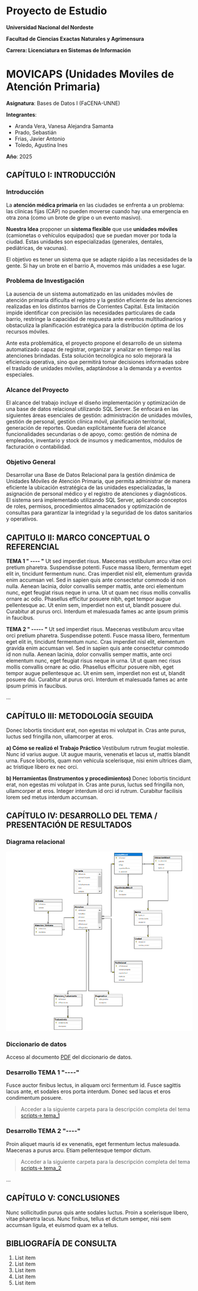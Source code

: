 # Proyecto de Estudio
    
**Universidad Nacional del Nordeste**

**Facultad de Ciencias Exactas Naturales y Agrimensura**

**Carrera: Licenciatura en Sistemas de Información**

# MOVICAPS (Unidades Moviles de Atención Primaria)

**Asignatura**: Bases de Datos I (FaCENA-UNNE)

**Integrantes**:
 - Aranda Vera, Vanesa Alejandra Samanta
 - Prado, Sebastián
 - Frias, Javier Antonio 
 - Toledo, Agustina Ines

**Año**: 2025

## CAPÍTULO I: INTRODUCCIÓN

### Introducción 

La **atención médica primaria** en las ciudades se enfrenta a un problema: las clínicas fijas (CAP) no pueden moverse cuando hay una emergencia en otra zona (como un brote de gripe o un evento masivo).

**Nuestra Idea** proponer un **sistema flexible** que use **unidades móviles** (camionetas o vehículos equipados) que se puedan mover por toda la ciudad. Estas unidades son especializadas (generales, dentales, pediátricas, de vacunas).

El objetivo es tener un sistema que se adapte rápido a las necesidades de la gente. Si hay un brote en el barrio A, movemos más unidades a ese lugar.

### Problema de Investigación

La ausencia de un sistema automatizado en las unidades móviles de atención primaria dificulta el registro y la gestión eficiente de las atenciones realizadas en los distintos barrios de Corrientes Capital. Esta limitación impide identificar con precisión las necesidades particulares de cada barrio, restringe la capacidad de respuesta ante eventos multitudinarios y obstaculiza la planificación estratégica para la distribución óptima de los recursos móviles.

Ante esta problemática, el proyecto propone el desarrollo de un sistema automatizado capaz de registrar, organizar y analizar en tiempo real las atenciones brindadas. Esta solución tecnológica no solo mejorará la eficiencia operativa, sino que permitirá tomar decisiones informadas sobre el traslado de unidades móviles, adaptándose a la demanda y a eventos especiales. 

### Alcance del Proyecto

El alcance del trabajo incluye el diseño  implementación y optimización de una base de 
datos relacional utilizando SQL Server. Se enfocará en las siguientes áreas esenciales de gestión: administración de unidades móviles, gestión de personal, gestión clínica móvil, planificación territorial, generación de reportes. Quedan explícitamente fuera del alcance funcionalidades secundarias o de apoyo, como: gestión de nómina de empleados, inventario y stock de insumos y medicamentos, módulos de facturación o contabilidad.

### Objetivo General 

Desarrollar una Base de Datos Relacional para la gestión dinámica de Unidades Móviles de Atención Primaria, que permita administrar de manera eficiente la ubicación estratégica de las unidades especializadas, la asignación de personal médico y el registro de atenciones y diagnósticos. El sistema será implementado utilizando SQL Server, aplicando conceptos de roles, permisos, procedimientos almacenados y optimización de consultas para garantizar la integridad y la seguridad de los datos sanitarios y operativos.


## CAPITULO II: MARCO CONCEPTUAL O REFERENCIAL

**TEMA 1 " ---- "** 
Ut sed imperdiet risus. Maecenas vestibulum arcu vitae orci pretium pharetra. Suspendisse potenti. Fusce massa libero, fermentum eget elit in, tincidunt fermentum nunc. Cras imperdiet nisl elit, elementum gravida enim accumsan vel. Sed in sapien quis ante consectetur commodo id non nulla. Aenean lacinia, dolor convallis semper mattis, ante orci elementum nunc, eget feugiat risus neque in urna. Ut ut quam nec risus mollis convallis ornare ac odio. Phasellus efficitur posuere nibh, eget tempor augue pellentesque ac. Ut enim sem, imperdiet non est ut, blandit posuere dui. Curabitur at purus orci. Interdum et malesuada fames ac ante ipsum primis in faucibus.


**TEMA 2 " ----- "** 
Ut sed imperdiet risus. Maecenas vestibulum arcu vitae orci pretium pharetra. Suspendisse potenti. Fusce massa libero, fermentum eget elit in, tincidunt fermentum nunc. Cras imperdiet nisl elit, elementum gravida enim accumsan vel. Sed in sapien quis ante consectetur commodo id non nulla. Aenean lacinia, dolor convallis semper mattis, ante orci elementum nunc, eget feugiat risus neque in urna. Ut ut quam nec risus mollis convallis ornare ac odio. Phasellus efficitur posuere nibh, eget tempor augue pellentesque ac. Ut enim sem, imperdiet non est ut, blandit posuere dui. Curabitur at purus orci. Interdum et malesuada fames ac ante ipsum primis in faucibus.

...

## CAPÍTULO III: METODOLOGÍA SEGUIDA 

Donec lobortis tincidunt erat, non egestas mi volutpat in. Cras ante purus, luctus sed fringilla non, ullamcorper at eros.

 **a) Cómo se realizó el Trabajo Práctico**
Vestibulum rutrum feugiat molestie. Nunc id varius augue. Ut augue mauris, venenatis et lacus ut, mattis blandit urna. Fusce lobortis, quam non vehicula scelerisque, nisi enim ultrices diam, ac tristique libero ex nec orci.

 **b) Herramientas (Instrumentos y procedimientos)**
Donec lobortis tincidunt erat, non egestas mi volutpat in. Cras ante purus, luctus sed fringilla non, ullamcorper at eros. Integer interdum id orci id rutrum. Curabitur facilisis lorem sed metus interdum accumsan. 


## CAPÍTULO IV: DESARROLLO DEL TEMA / PRESENTACIÓN DE RESULTADOS 

### Diagrama relacional
![diagrama_relacional](https://github.com/sebianp/proyecto_base_datos_grupo_30/blob/main/doc/erd_grupo30_2025.png)

### Diccionario de datos

Acceso al documento [PDF](doc/diccionario_datos.pdf) del diccionario de datos.


### Desarrollo TEMA 1 "----"

Fusce auctor finibus lectus, in aliquam orci fermentum id. Fusce sagittis lacus ante, et sodales eros porta interdum. Donec sed lacus et eros condimentum posuere. 

> Acceder a la siguiente carpeta para la descripción completa del tema [scripts-> tema_1](script/tema01_nombre_tema)

### Desarrollo TEMA 2 "----"

Proin aliquet mauris id ex venenatis, eget fermentum lectus malesuada. Maecenas a purus arcu. Etiam pellentesque tempor dictum. 

> Acceder a la siguiente carpeta para la descripción completa del tema [scripts-> tema_2](script/tema02_nombre_tema)

... 


## CAPÍTULO V: CONCLUSIONES

Nunc sollicitudin purus quis ante sodales luctus. Proin a scelerisque libero, vitae pharetra lacus. Nunc finibus, tellus et dictum semper, nisi sem accumsan ligula, et euismod quam ex a tellus. 



## BIBLIOGRAFÍA DE CONSULTA

 1. List item
 2. List item
 3. List item
 4. List item
 5. List item

